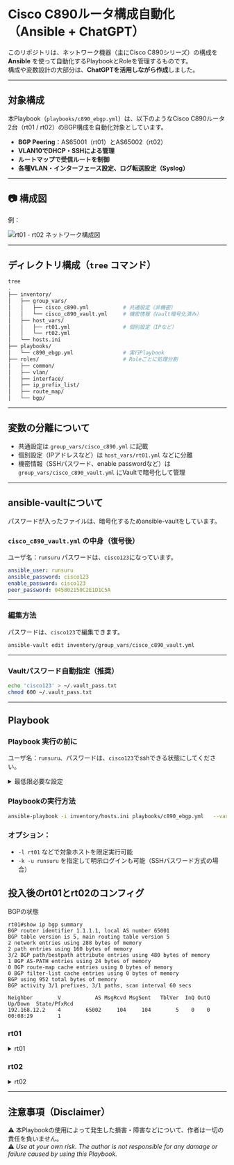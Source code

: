 # Cisco C890ルータ構成自動化（Ansible + ChatGPT）

このリポジトリは、ネットワーク機器（主にCisco C890シリーズ）の構成を **Ansible** を使って自動化するPlaybookとRoleを管理するものです。  
構成や変数設計の大部分は、**ChatGPTを活用しながら作成**しました。

---

## 対象構成

本Playbook（`playbooks/c890_ebgp.yml`）は、以下のようなCisco C890ルータ2台（rt01 / rt02）のBGP構成を自動化対象としています。

- **BGP Peering**：AS65001（rt01）とAS65002（rt02）  
- **VLAN10でDHCP・SSHによる管理**  
- **ルートマップで受信ルートを制御**  
- **各種VLAN・インターフェース設定、ログ転送設定（Syslog）**

---

## 📷 構成図

例：

![rt01 - rt02 ネットワーク構成図](docs/rt01_rt02_network.png)

---

## ディレクトリ構成（`tree` コマンド）

```bash
tree
.
├── inventory/
│   ├── group_vars/
│   │   ├── cisco_c890.yml           # 共通設定（非機密）
│   │   └── cisco_c890_vault.yml     # 機密情報（Vault暗号化済み）
│   ├── host_vars/
│   │   ├── rt01.yml                 # 個別設定（IPなど）
│   │   └── rt02.yml
│   └── hosts.ini
├── playbooks/
│   └── c890_ebgp.yml                # 実行Playbook
├── roles/                           # Roleごとに処理分割
│   ├── common/
│   ├── vlan/
│   ├── interface/
│   ├── ip_prefix_list/
│   ├── route_map/
│   └── bgp/
```

---

## 変数の分離について

- 共通設定は `group_vars/cisco_c890.yml` に記載  
- 個別設定（IPアドレスなど）は `host_vars/rt01.yml` などに分離  
- 機密情報（SSHパスワード、enable passwordなど）は `group_vars/cisco_c890_vault.yml` にVaultで暗号化して管理

---

## ansible-vaultについて
パスワードが入ったファイルは、暗号化するためansible-vaultをしています。

### `cisco_c890_vault.yml` の中身（復号後）

ユーザ名：`runsuru`
パスワードは、`cisco123`になっています。

```yaml
ansible_user: runsuru
ansible_password: cisco123
enable_password: cisco123
peer_password: 045802150C2E1D1C5A
```

---

### 編集方法
パスワードは、`cisco123`で編集できます。
```bash
ansible-vault edit inventory/group_vars/cisco_c890_vault.yml
```

---

### Vaultパスワード自動指定（推奨）

```bash
echo 'cisco123' > ~/.vault_pass.txt
chmod 600 ~/.vault_pass.txt
```

---

## Playbook

### Playbook 実行の前に
ユーザ名：`runsuru`、パスワードは、`cisco123`でsshできる状態にしてください。

<details>
<summary>最低限必要な設定</summary>

```
conf t
hostname rt02
interface Vlan10
  ip address dhcp
  no shutdown

interface FastEthernet0
 switchport access vlan 10
 no shutdown

ip domain-name runsuru.local
crypto key generate rsa modulus 2048
username runsuru privilege 15 secret 5 $1$lZ1Y$se4163qx3dPgaBkASsalo1
ip ssh version 2
line vty 0 4
  login local
  transport input ssh
end
```
</details>


### Playbookの実行方法
```bash
ansible-playbook -i inventory/hosts.ini playbooks/c890_ebgp.yml   --vault-password-file ~/.vault_pass.txt
```

### オプション：

- `-l rt01` などで対象ホストを限定実行可能  
- `-k -u runsuru` を指定して明示ログインも可能（SSHパスワード方式の場合）

## 投入後のrt01とrt02のコンフィグ

BGPの状態
```
rt01#show ip bgp summary
BGP router identifier 1.1.1.1, local AS number 65001
BGP table version is 5, main routing table version 5
2 network entries using 288 bytes of memory
2 path entries using 160 bytes of memory
3/2 BGP path/bestpath attribute entries using 480 bytes of memory
1 BGP AS-PATH entries using 24 bytes of memory
0 BGP route-map cache entries using 0 bytes of memory
0 BGP filter-list cache entries using 0 bytes of memory
BGP using 952 total bytes of memory
BGP activity 3/1 prefixes, 3/1 paths, scan interval 60 secs

Neighbor        V           AS MsgRcvd MsgSent   TblVer  InQ OutQ Up/Down  State/PfxRcd
192.168.12.2    4        65002     104     104        5    0    0 00:08:29        1
```

### rt01
<details>
<summary>rt01</summary>

```
Building configuration...

Current configuration : 2455 bytes
!
! Last configuration change at 12:05:29 UTC Wed Feb 6 2036 by runsuru
!
version 15.4
service timestamps debug datetime msec
service timestamps log datetime msec
no service password-encryption
!
hostname rt01
!
boot-start-marker
boot-end-marker
!
!
enable secret 5 $1$g9XX$AM5nD424ZcDOK9oiB3VIc.
!
no aaa new-model
!
!
!
!
!
!
!
!
!
!
!
!
!
!
!


!
!
!
!
no ip domain lookup
ip domain name runsuru.local
ip cef
no ipv6 cef
!
!
!
!
!
multilink bundle-name authenticated
!
!
!
!
!
!
!
cts logging verbose
license udi pid CISCO892-K9 sn FGL154123NR
!
!
vtp mode transparent
username runsuru privilege 15 secret 5 $1$lZ1Y$se4163qx3dPgaBkASsalo1
!
redundancy
!
!
!
!
!
vlan 10,20,30
!
!
!
!
!
!
!
!
!
!
!
interface Loopback0
 ip address 1.1.1.1 255.255.255.255
!
interface BRI0
 no ip address
 encapsulation hdlc
 shutdown
 isdn termination multidrop
!
interface FastEthernet0
 switchport access vlan 10
 no ip address
!
interface FastEthernet1
 no ip address
 shutdown
!
interface FastEthernet2
 no ip address
 shutdown
!
interface FastEthernet3
 no ip address
 shutdown
!
interface FastEthernet4
 no ip address
 shutdown
!
interface FastEthernet5
 no ip address
 shutdown
!
interface FastEthernet6
 no ip address
 shutdown
!
interface FastEthernet7
 no ip address
 shutdown
!
interface FastEthernet8
 no ip address
 shutdown
 duplex auto
 speed auto
!
interface GigabitEthernet0
 ip address 192.168.12.1 255.255.255.252
 duplex auto
 speed auto
!
interface Vlan1
 no ip address
!
interface Vlan10
 description "### for ssh
 ip address dhcp
!
router bgp 65001
 bgp log-neighbor-changes
 network 1.1.1.1 mask 255.255.255.255
 neighbor PEERS peer-group
 neighbor PEERS remote-as 65002
 neighbor PEERS description BGP peer group
 neighbor PEERS password 7 045802150C2E1D1C5A
 neighbor PEERS timers 5 15
 neighbor PEERS route-map RM_FROM_rt02 in
 neighbor 192.168.12.2 peer-group PEERS
!
ip forward-protocol nd
no ip http server
no ip http secure-server
!
!
ip ssh version 2
!
!
ip prefix-list FROM_rt02_ONLY seq 5 permit 2.2.2.2/32
logging host 10.1.100.250
!
route-map RM_FROM_rt02 permit 10
 match ip address prefix-list FROM_rt02_ONLY
 set local-preference 1000
!
!
!
control-plane
!
!
mgcp behavior rsip-range tgcp-only
mgcp behavior comedia-role none
mgcp behavior comedia-check-media-src disable
mgcp behavior comedia-sdp-force disable
!
mgcp profile default
!
!
!
!
!
!
!
!
line con 0
line aux 0
line vty 0 4
 login local
 transport input ssh
!
!
end
```
</details>

### rt02
<details>
<summary>rt02</summary>

```
Building configuration...

Current configuration : 2617 bytes
!
! Last configuration change at 03:10:04 UTC Thu Feb 7 2036 by runsuru
!
version 15.4
service timestamps debug datetime msec
service timestamps log datetime msec
no service password-encryption
!
hostname rt02
!
boot-start-marker
boot-end-marker
!
!
enable secret 5 $1$lS32$m2WD/ZywaEj1kNmokoTeS/
!
no aaa new-model
!
!
!
!
!
!
!
!
!
!
!
!
!
!
!


!
!
!
!
no ip domain lookup
ip domain name runsuru.local
ip cef
no ipv6 cef
!
!
!
!
!
multilink bundle-name authenticated
!
!
!
!
!
!
!
cts logging verbose
license udi pid CISCO892-K9 sn FGL15462182
!
!
vtp mode transparent
username runsuru privilege 15 secret 5 $1$lZ1Y$se4163qx3dPgaBkASsalo1
!
redundancy
!
!
!
!
!
vlan 2,10,20,30
!
vlan 101
 name OSPF
!
vlan 102
 name static
!
vlan 104
 name bgp02
!
vlan 110
 name test-1
!
vlan 111
 name test-2
!
vlan 901
 name rip
!
vlan 999
 name mgmt
!
!
!
!
!
!
!
!
!
!
!
interface Loopback0
 ip address 2.2.2.2 255.255.255.255
!
interface BRI0
 no ip address
 encapsulation hdlc
 shutdown
 isdn termination multidrop
!
interface FastEthernet0
 switchport access vlan 10
 no ip address
!
interface FastEthernet1
 no ip address
 shutdown
!
interface FastEthernet2
 no ip address
 shutdown
!
interface FastEthernet3
 no ip address
 shutdown
!
interface FastEthernet4
 no ip address
 shutdown
!
interface FastEthernet5
 no ip address
 shutdown
!
interface FastEthernet6
 no ip address
 shutdown
!
interface FastEthernet7
 no ip address
 shutdown
!
interface FastEthernet8
 no ip address
 shutdown
 duplex auto
 speed auto
!
interface GigabitEthernet0
 ip address 192.168.12.2 255.255.255.252
 duplex auto
 speed auto
!
interface Vlan1
 no ip address
!
interface Vlan10
 description "### for ssh
 ip address dhcp
!
router bgp 65002
 bgp log-neighbor-changes
 network 2.2.2.2 mask 255.255.255.255
 neighbor PEERS peer-group
 neighbor PEERS remote-as 65001
 neighbor PEERS description BGP peer group
 neighbor PEERS password 7 045802150C2E1D1C5A
 neighbor PEERS timers 5 15
 neighbor PEERS route-map RM_FROM_rt01 in
 neighbor 192.168.12.1 peer-group PEERS
!
ip forward-protocol nd
no ip http server
no ip http secure-server
!
!
ip ssh version 2
!
!
ip prefix-list FROM_rt01_ONLY seq 5 permit 1.1.1.1/32
logging host 10.1.100.250
!
route-map RM_FROM_rt01 permit 10
 match ip address prefix-list FROM_rt01_ONLY
 set local-preference 1000
!
!
!
control-plane
!
!
mgcp behavior rsip-range tgcp-only
mgcp behavior comedia-role none
mgcp behavior comedia-check-media-src disable
mgcp behavior comedia-sdp-force disable
!
mgcp profile default
!
!
!
!
!
!
!
!
line con 0
line aux 0
line vty 0 4
 login local
 transport input ssh
!
!
end
```
</details>



---

## 注意事項（Disclaimer）

⚠️ 本Playbookの使用によって発生した損害・障害などについて、作者は一切の責任を負いません。  
⚠️ *Use at your own risk. The author is not responsible for any damage or failure caused by using this Playbook.*

